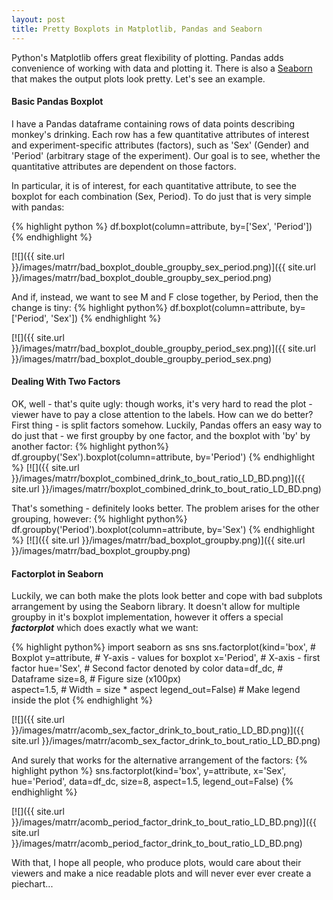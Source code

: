 ```yaml
---
layout: post
title: Pretty Boxplots in Matplotlib, Pandas and Seaborn
---
```

Python's Matplotlib offers great flexibility of plotting. Pandas adds convenience of working with data and plotting it. There is also a [Seaborn](https://stanford.edu/~mwaskom/software/seaborn/) that makes the output plots look pretty. Let's see an example.

#### Basic Pandas Boxplot

I have a Pandas dataframe containing rows of data points describing monkey's drinking. Each row has a few quantitative attributes of interest and experiment-specific attributes (factors), such as 'Sex' (Gender) and 'Period' (arbitrary stage of the experiment). Our goal is to see, whether the quantitative attributes are dependent on those factors.

In particular, it is of interest, for each quantitative attribute, to see the boxplot for each combination (Sex, Period). To do just that is very simple with pandas:

{% highlight python %}
df.boxplot(column=attribute, by=['Sex', 'Period'])
{% endhighlight %}

[![]({{ site.url }}/images/matrr/bad_boxplot_double_groupby_sex_period.png)]({{ site.url }}/images/matrr/bad_boxplot_double_groupby_sex_period.png)

And if, instead, we want to see M and F close together, by Period, then the change is tiny:
{% highlight python%}
df.boxplot(column=attribute, by=['Period', 'Sex'])
{% endhighlight %}

[![]({{ site.url }}/images/matrr/bad_boxplot_double_groupby_period_sex.png)]({{ site.url }}/images/matrr/bad_boxplot_double_groupby_period_sex.png)

#### Dealing With Two Factors
OK, well - that's quite ugly: though works, it's very hard to read the plot - viewer have to pay a close attention to the labels. How can we do better? First thing - is split factors somehow. Luckily, Pandas offers an easy way to do just that - we first groupby by one factor, and the boxplot with 'by' by another factor:
{% highlight python%}
df.groupby('Sex').boxplot(column=attribute, by='Period')
{% endhighlight %}
[![]({{ site.url }}/images/matrr/boxplot_combined_drink_to_bout_ratio_LD_BD.png)]({{ site.url }}/images/matrr/boxplot_combined_drink_to_bout_ratio_LD_BD.png)

That's something - definitely looks better. The problem arises for the other grouping, however:
{% highlight python%}
df.groupby('Period').boxplot(column=attribute, by='Sex')
{% endhighlight %}
[![]({{ site.url }}/images/matrr/bad_boxplot_groupby.png)]({{ site.url }}/images/matrr/bad_boxplot_groupby.png)
#### Factorplot in Seaborn
Luckily, we can both make the plots look better and cope with bad subplots arrangement by using the Seaborn library. It doesn't allow for multiple groupby in it's boxplot implementation, however it offers a special ***factorplot*** which does exactly what we want:

{% highlight python%}
import seaborn as sns
sns.factorplot(kind='box',        # Boxplot
               y=attribute,       # Y-axis - values for boxplot
               x='Period',        # X-axis - first factor
               hue='Sex',         # Second factor denoted by color
               data=df_dc,        # Dataframe 
               size=8,            # Figure size (x100px)      
               aspect=1.5,        # Width = size * aspect 
               legend_out=False)  # Make legend inside the plot
{% endhighlight %}

[![]({{ site.url }}/images/matrr/acomb_sex_factor_drink_to_bout_ratio_LD_BD.png)]({{ site.url }}/images/matrr/acomb_sex_factor_drink_to_bout_ratio_LD_BD.png)

And surely that works for the alternative arrangement of the factors:
{% highlight python %}
sns.factorplot(kind='box', y=attribute, x='Sex', hue='Period',
               data=df_dc, size=8, aspect=1.5, legend_out=False) 
{% endhighlight %}

[![]({{ site.url }}/images/matrr/acomb_period_factor_drink_to_bout_ratio_LD_BD.png)]({{ site.url }}/images/matrr/acomb_period_factor_drink_to_bout_ratio_LD_BD.png)

With that, I hope all people, who produce plots, would care about their viewers and make a nice readable plots and will never ever ever create a piechart...